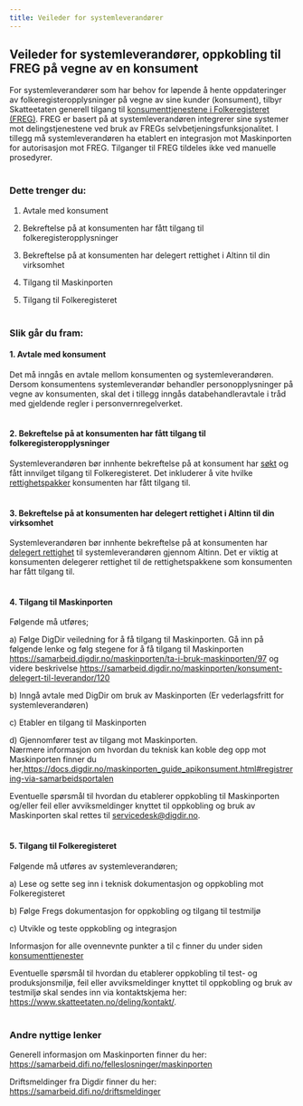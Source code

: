 ```yaml
---
title: Veileder for systemleverandører
---
```


## Veileder for systemleverandører, oppkobling til FREG på vegne av en konsument
For systemleverandører som har behov for løpende å hente oppdateringer av folkeregisteropplysninger på vegne av sine kunder (konsument), tilbyr Skatteetaten generell tilgang til [konsumenttjenestene i Folkeregisteret (FREG)](https://skatteetaten.github.io/folkeregisteret-api-dokumentasjon/konsumenttjenester/). 
FREG er basert på at systemleverandøren integrerer sine systemer mot delingstjenestene ved bruk av FREGs selvbetjeningsfunksjonalitet. I tillegg må systemleverandøren ha etablert en integrasjon mot Maskinporten for autorisasjon mot FREG. Tilganger til FREG tildeles ikke ved manuelle prosedyrer. <br/><br/>  

### Dette trenger du:
1.	Avtale med konsument

2.	Bekreftelse på at konsumenten har fått tilgang til folkeregisteropplysninger 

3.	Bekreftelse på at konsumenten har delegert rettighet i Altinn til din virksomhet

4.	Tilgang til Maskinporten 

5.	Tilgang til Folkeregisteret 
<br/><br/>

### Slik går du fram:

#### 1.	Avtale med konsument 
Det må inngås en avtale mellom konsumenten og systemleverandøren. Dersom konsumentens systemleverandør behandler personopplysninger på vegne av konsumenten, skal det i tillegg inngås databehandleravtale i tråd med gjeldende regler i personvernregelverket.<br/><br/>

#### 2.	Bekreftelse på at konsumenten har fått tilgang til folkeregisteropplysninger 
Systemleverandøren bør innhente bekreftelse på at konsument har [søkt](https://www.altinn.no/skjemaoversikt/skatteetaten/soknad-om-tilgang-til-folkeregisteropplysninger/) og fått innvilget tilgang til Folkeregisteret. Det inkluderer å vite hvilke [rettighetspakker](https://www.skatteetaten.no/deling/folkeregisteret/intro/finne-data/) konsumenten har fått tilgang til.  <br/><br/>

#### 3.	Bekreftelse på at konsumenten har delegert rettighet i Altinn til din virksomhet  
Systemleverandøren bør innhente bekreftelse på at konsumenten har [delegert rettighet](https://skatteetaten.github.io/folkeregisteret-api-dokumentasjon/guide-til-delegering/) til systemleverandøren gjennom Altinn. Det er viktig at konsumenten delegerer rettighet til de rettighetspakkene som konsumenten har fått tilgang til. <br/><br/> 

#### 4.	Tilgang til Maskinporten
Følgende må utføres;

a)	Følge DigDir veiledning for å få tilgang til Maskinporten. 
Gå inn på følgende lenke og følg stegene for å få tilgang til Maskinporten https://samarbeid.digdir.no/maskinporten/ta-i-bruk-maskinporten/97 og videre beskrivelse https://samarbeid.digdir.no/maskinporten/konsument-delegert-til-leverandor/120 

b)	Inngå avtale med DigDir om bruk av Maskinporten (Er vederlagsfritt for systemleverandøren)  

c)	Etabler en tilgang til Maskinporten 

d)	Gjennomfører test av tilgang mot Maskinporten.  
Nærmere informasjon om hvordan du teknisk kan koble deg opp mot Maskinporten finner du her,https://docs.digdir.no/maskinporten_guide_apikonsument.html#registrering-via-samarbeidsportalen

Eventuelle spørsmål til hvordan du etablerer oppkobling til Maskinporten og/eller feil eller avviksmeldinger knyttet til oppkobling og bruk av Maskinporten skal rettes til  servicedesk@digdir.no. <br/><br/>

#### 5.	Tilgang til Folkeregisteret
Følgende må utføres av systemleverandøren;

a)	Lese og sette seg inn i teknisk dokumentasjon og oppkobling mot Folkeregisteret 
   
b)	Følge Fregs dokumentasjon for oppkobling og tilgang til testmiljø

c)	Utvikle og teste oppkobling og integrasjon 

Informasjon for alle ovennevnte punkter a til c finner du under siden [konsumenttjenester](https://skatteetaten.github.io/folkeregisteret-api-dokumentasjon/konsumenttjenester/)

Eventuelle spørsmål til hvordan du etablerer oppkobling til test- og produksjonsmiljø, feil eller avviksmeldinger knyttet til oppkobling og bruk av testmiljø skal sendes inn via kontaktskjema her: https://www.skatteetaten.no/deling/kontakt/. <br/><br/>

### Andre nyttige lenker  

Generell informasjon om Maskinporten finner du her: https://samarbeid.difi.no/felleslosninger/maskinporten

Driftsmeldinger fra Digdir finner du her: https://samarbeid.difi.no/driftsmeldinger



